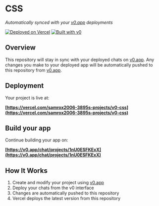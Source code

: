 # CSS

*Automatically synced with your [v0.app](https://v0.app) deployments*

[![Deployed on Vercel](https://img.shields.io/badge/Deployed%20on-Vercel-black?style=for-the-badge&logo=vercel)](https://vercel.com/samrox2006-3895s-projects/v0-css)
[![Built with v0](https://img.shields.io/badge/Built%20with-v0.app-black?style=for-the-badge)](https://v0.app/chat/projects/1nU0ESFKExX)

## Overview

This repository will stay in sync with your deployed chats on [v0.app](https://v0.app).
Any changes you make to your deployed app will be automatically pushed to this repository from [v0.app](https://v0.app).

## Deployment

Your project is live at:

**[https://vercel.com/samrox2006-3895s-projects/v0-css](https://vercel.com/samrox2006-3895s-projects/v0-css)**

## Build your app

Continue building your app on:

**[https://v0.app/chat/projects/1nU0ESFKExX](https://v0.app/chat/projects/1nU0ESFKExX)**

## How It Works

1. Create and modify your project using [v0.app](https://v0.app)
2. Deploy your chats from the v0 interface
3. Changes are automatically pushed to this repository
4. Vercel deploys the latest version from this repository
